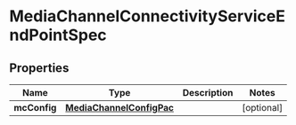
# MediaChannelConnectivityServiceEndPointSpec

## Properties
Name | Type | Description | Notes
------------ | ------------- | ------------- | -------------
**mcConfig** | [**MediaChannelConfigPac**](MediaChannelConfigPac.md) |  |  [optional]



